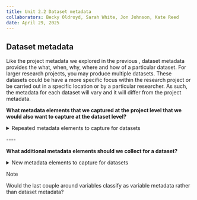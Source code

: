 ```yaml
---
title: Unit 2.2 Dataset metadata
collaborators: Becky Oldroyd, Sarah White, Jon Johnson, Kate Reed
date: April 29, 2025
---
```


## Dataset metadata
 
Like the project metadata we explored in the previous , dataset metadata provides the what, when, why, where and how of a particular dataset. For larger research projects, you may produce multiple datasets. These datasets could be have a more specific focus within the research project or be carried out in a specific location or by a particular researcher. As such, the metadata for each dataset will vary and it will differ from the project metadata.

**What metadata elements that we captured at the project level that we would also want to capture at the dataset level?**
<p></p>
<details>
<summary>Repeated metadata elements to capture for datasets</summary>
<p></p>

- **Title**
  - the title of the dataset
- **Creator**
  - the creator of the particular dataset
- **Subject**
  - e.g. keywords or topics
- **Description**
  - e.g. a description of the dataset and what it includes
- **Contributor**
  - e.g. people or organisations who contributed to the research process
- **Date**
  - e.g. the date range of when the data for that dataset was collected
- **Type**
- **Format**
  - the format that the dataset is stored in
- **Language**
  - the language the dataset is stored in
- **Relation**
  - any other publications or resources that are related to that dataset
- **Coverage**
  - the geographical coverage of the dataset
-**Access rights**
  - the access rights of the individual dataset 

</details>
<p></p>

\----

<p></p>

**What additional metadata elements should we collect for a dataset?**

<details>
<summary>New metadata elements to capture for datasets</summary>
<p></p>

- **Project**
  - the project that produced the dataset
- **Case quantity**
  - how many cases are included in the file
- **Variables**
  - how many variables are included in the file
- **Last Updated**
  - when the dataset was last updated

</details>

>[!NOTE]
>Would the last couple around variables classify as variable metadata rather than dataset metadata?
